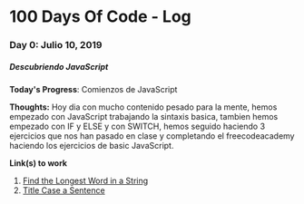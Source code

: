 # 100 Days Of Code - Log

### Day 0: Julio 10, 2019 
##### Descubriendo JavaScript

**Today's Progress**: Comienzos de JavaScript

**Thoughts:** Hoy dia con mucho contenido pesado para la mente, hemos empezado con JavaScript trabajando la sintaxis  basica, tambien hemos empezado con IF y ELSE y con SWITCH, hemos seguido haciendo 3 ejercicios que nos han pasado en clase y completando el freecodeacademy haciendo los ejercicios de basic JavaScript.



**Link(s) to work**
1. [Find the Longest Word in a String](https://www.freecodecamp.com/challenges/find-the-longest-word-in-a-string)
2. [Title Case a Sentence](https://www.freecodecamp.com/challenges/title-case-a-sentence)